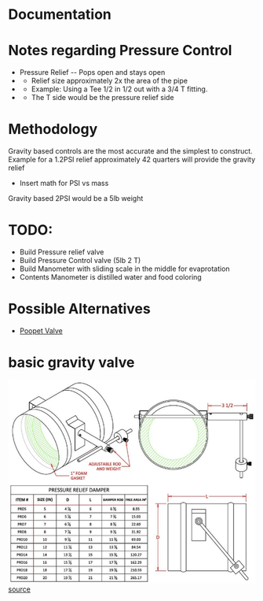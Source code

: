# Documentation

# Notes regarding Pressure Control
* Pressure Relief -- Pops open and stays open
* * Relief size approximately 2x the area of the pipe
* * Example: Using a Tee 1/2 in 1/2 out  with a 3/4 T fitting.
* * The T side would be the pressure relief side

# Methodology
Gravity based controls are the most accurate and the simplest to construct. Example for a 1.2PSI relief approximately 42 quarters will provide the gravity relief
* Insert math for PSI vs mass

Gravity based 2PSI would be a 5lb weight

# TODO:
* Build Pressure relief valve
* Build Pressure Control valve (5lb 2 T)
* Build Manometer with sliding scale in the middle for evaprotation
* Contents Manometer is distilled water and food coloring


# Possible Alternatives
* [Poopet Valve](https://www.grainger.com/product/CDI-CONTROL-DEVICES-Vacuum-Pressure-Relief-Valve-5Z763?cm_sp=Product_Details-_-Products_Based_on_Your_Search-_-IDPPLARECS&cm_vc=IDPPLARECS)

# basic gravity valve
![basic gravity valve](prd1small_1_1.jpg)
[source](https://www.famcomfg.com/product/pressure-relief-barometric-damper/?attribute_pa_size=ab-6inch&utm_source)
